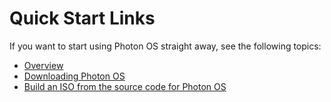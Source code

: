 # Quick Start Links

If you want to start using Photon OS straight away, see the following topics:

- [Overview](Overview.md)
- [Downloading Photon OS](photon_installation/Downloading-Photon-OS.md)
- [Build an ISO from the source code for Photon OS](photon_installation/build-photon.md)